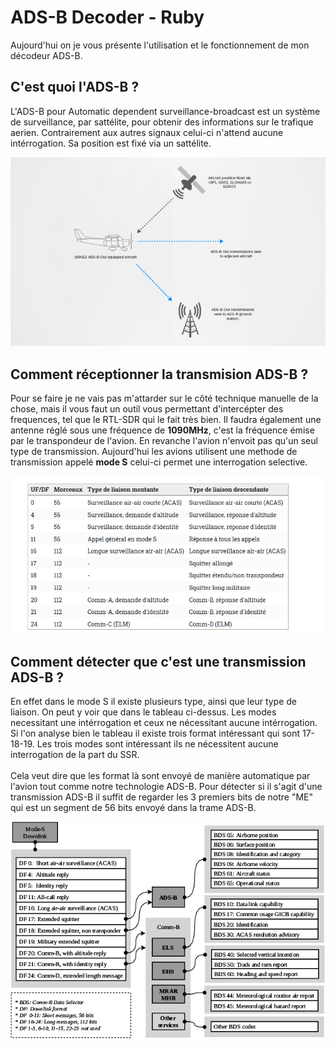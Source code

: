 <h1>ADS-B Decoder - Ruby</h1>

<p>
    Aujourd'hui on je vous présente l'utilisation et le fonctionnement de mon décodeur ADS-B.
</p>

<h2><b>C'est quoi l'ADS-B ?</b></h2>
<p>
    L'ADS-B pour Automatic dependent surveillance-broadcast est un système de surveillance, par sattélite, pour obtenir des informations sur le trafique aerien. Contrairement aux autres signaux celui-ci n'attend aucune intérrogation. Sa position est fixé via un sattélite.
</p>

<img src="explained.jpg">

<h2><b>Comment réceptionner la transmision ADS-B ?</b></h2>
<p>
    Pour se faire je ne vais pas m'attarder sur le côté technique manuelle de la chose, mais il vous faut un outil vous permettant d'intercépter des frequences, tel que le RTL-SDR qui le fait très bien. Il faudra également une antenne réglé sous une fréquence de <b>1090MHz</b>, c'est la fréquence émise par le transpondeur de l'avion. En revanche l'avion n'envoit pas qu'un seul type de transmission. Aujourd'hui les avions utilisent une methode de transmission appelé <b>mode S</b> celui-ci permet une interrogation selective. 
</p>
<img src="modes.png">
<h2><b>Comment détecter que c'est une transmission ADS-B ?</b></h2>
<p>
    En effet dans le mode S il existe plusieurs type, ainsi que leur type de liaison. On peut y voir que dans le tableau ci-dessus. Les modes necessitant une intérrogation et ceux ne nécessitant aucune intérrogation. Si l'on analyse bien le tableau il existe trois format intéressant qui sont 17-18-19.
    Les trois modes sont intéressant ils ne nécessitent aucune interrogation de la part du SSR.
    <br>
    <br>
    Cela veut dire que les format là sont envoyé de manière automatique par l'avion tout comme notre technologie ADS-B. Pour détecter si il s'agit d'une transmission ADS-B il suffit de regarder les 3 premiers bits de notre "ME" qui est un segment de 56 bits envoyé dans la trame ADS-B.
</p>
<img src="adsbmode.png">

<h2><b></b></h2>

